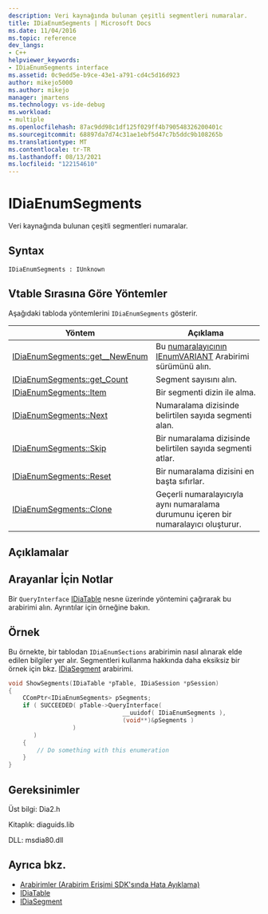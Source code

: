 ```yaml
---
description: Veri kaynağında bulunan çeşitli segmentleri numaralar.
title: IDiaEnumSegments | Microsoft Docs
ms.date: 11/04/2016
ms.topic: reference
dev_langs:
- C++
helpviewer_keywords:
- IDiaEnumSegments interface
ms.assetid: 0c9edd5e-b9ce-43e1-a791-cd4c5d16d923
author: mikejo5000
ms.author: mikejo
manager: jmartens
ms.technology: vs-ide-debug
ms.workload:
- multiple
ms.openlocfilehash: 87ac9dd98c1df125f029ff4b790548326200401c
ms.sourcegitcommit: 68897da7d74c31ae1ebf5d47c7b5ddc9b108265b
ms.translationtype: MT
ms.contentlocale: tr-TR
ms.lasthandoff: 08/13/2021
ms.locfileid: "122154610"
---
```

# <a name="idiaenumsegments"></a>IDiaEnumSegments
Veri kaynağında bulunan çeşitli segmentleri numaralar.

## <a name="syntax"></a>Syntax

```
IDiaEnumSegments : IUnknown
```

## <a name="methods-in-vtable-order"></a>Vtable Sırasına Göre Yöntemler
Aşağıdaki tabloda yöntemlerini `IDiaEnumSegments` gösterir.

|Yöntem|Açıklama|
|------------|-----------------|
|[IDiaEnumSegments::get__NewEnum](../../debugger/debug-interface-access/idiaenumsegments-get-newenum.md)|Bu [numaralayıcının IEnumVARIANT](/previous-versions/windows/desktop/api/oaidl/nn-oaidl-ienumvariant) Arabirimi sürümünü alın.|
|[IDiaEnumSegments::get_Count](../../debugger/debug-interface-access/idiaenumsegments-get-count.md)|Segment sayısını alın.|
|[IDiaEnumSegments::Item](../../debugger/debug-interface-access/idiaenumsegments-item.md)|Bir segmenti dizin ile alma.|
|[IDiaEnumSegments::Next](../../debugger/debug-interface-access/idiaenumsegments-next.md)|Numaralama dizisinde belirtilen sayıda segmenti alan.|
|[IDiaEnumSegments::Skip](../../debugger/debug-interface-access/idiaenumsegments-skip.md)|Bir numaralama dizisinde belirtilen sayıda segmenti atlar.|
|[IDiaEnumSegments::Reset](../../debugger/debug-interface-access/idiaenumsegments-reset.md)|Bir numaralama dizisini en başta sıfırlar.|
|[IDiaEnumSegments::Clone](../../debugger/debug-interface-access/idiaenumsegments-clone.md)|Geçerli numaralayıcıyla aynı numaralama durumunu içeren bir numaralayıcı oluşturur.|

## <a name="remarks"></a>Açıklamalar

## <a name="notes-for-callers"></a>Arayanlar İçin Notlar
Bir `QueryInterface` [IDiaTable](../../debugger/debug-interface-access/idiatable.md) nesne üzerinde yöntemini çağırarak bu arabirimi alın. Ayrıntılar için örneğine bakın.

## <a name="example"></a>Örnek
Bu örnekte, bir tablodan `IDiaEnumSections` arabirimin nasıl alınarak elde edilen bilgiler yer alır. Segmentleri kullanma hakkında daha eksiksiz bir örnek için bkz. [IDiaSegment](../../debugger/debug-interface-access/idiasegment.md) arabirimi.

```C++
void ShowSegments(IDiaTable *pTable, IDiaSession *pSession)
{
    CComPtr<IDiaEnumSegments> pSegments;
    if ( SUCCEEDED( pTable->QueryInterface(
                                __uuidof( IDiaEnumSegments ),
                                (void**)&pSegments )
                  )
       )
    {
        // Do something with this enumeration
    }
}
```

## <a name="requirements"></a>Gereksinimler
Üst bilgi: Dia2.h

Kitaplık: diaguids.lib

DLL: msdia80.dll

## <a name="see-also"></a>Ayrıca bkz.
- [Arabirimler (Arabirim Erişimi SDK'sında Hata Ayıklama)](../../debugger/debug-interface-access/interfaces-debug-interface-access-sdk.md)
- [IDiaTable](../../debugger/debug-interface-access/idiatable.md)
- [IDiaSegment](../../debugger/debug-interface-access/idiasegment.md)
